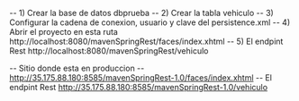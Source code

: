 -- 1) Crear la base de datos dbprueba
-- 2) Crear la tabla vehiculo
-- 3) Configurar la cadena de conexion, usuario y clave del persistence.xml
-- 4) Abrir el proyecto en esta ruta http://localhost:8080/mavenSpringRest/faces/index.xhtml
-- 5) El endpint Rest http://localhost:8080/mavenSpringRest/vehiculo

--  Sitio donde esta en produccion
--  http://35.175.88.180:8585/mavenSpringRest-1.0/faces/index.xhtml
--  El endpint Rest http://35.175.88.180:8585/mavenSpringRest-1.0/vehiculo

